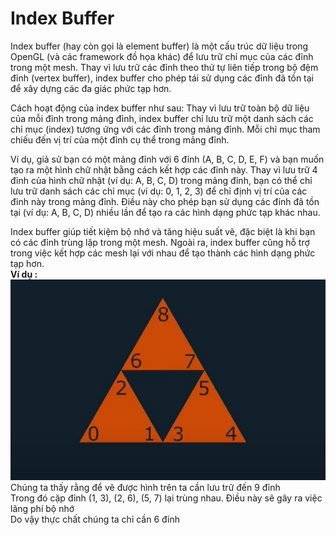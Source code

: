 # Index Buffer
Index buffer (hay còn gọi là element buffer) là một cấu trúc dữ liệu trong OpenGL (và các framework đồ họa khác) để lưu trữ chỉ mục của các đỉnh trong một mesh. Thay vì lưu trữ các đỉnh theo thứ tự liên tiếp trong bộ đệm đỉnh (vertex buffer), index buffer cho phép tái sử dụng các đỉnh đã tồn tại để xây dựng các đa giác phức tạp hơn.

Cách hoạt động của index buffer như sau: Thay vì lưu trữ toàn bộ dữ liệu của mỗi đỉnh trong mảng đỉnh, index buffer chỉ lưu trữ một danh sách các chỉ mục (index) tương ứng với các đỉnh trong mảng đỉnh. Mỗi chỉ mục tham chiếu đến vị trí của một đỉnh cụ thể trong mảng đỉnh.

Ví dụ, giả sử bạn có một mảng đỉnh với 6 đỉnh (A, B, C, D, E, F) và bạn muốn tạo ra một hình chữ nhật bằng cách kết hợp các đỉnh này. Thay vì lưu trữ 4 đỉnh của hình chữ nhật (ví dụ: A, B, C, D) trong mảng đỉnh, bạn có thể chỉ lưu trữ danh sách các chỉ mục (ví dụ: 0, 1, 2, 3) để chỉ định vị trí của các đỉnh này trong mảng đỉnh. Điều này cho phép bạn sử dụng các đỉnh đã tồn tại (ví dụ: A, B, C, D) nhiều lần để tạo ra các hình dạng phức tạp khác nhau.

Index buffer giúp tiết kiệm bộ nhớ và tăng hiệu suất vẽ, đặc biệt là khi bạn có các đỉnh trùng lặp trong một mesh. Ngoài ra, index buffer cũng hỗ trợ trong việc kết hợp các mesh lại với nhau để tạo thành các hình dạng phức tạp hơn.<br>
**Ví dụ :** <br>
![](https://github.com/MinhHung7/OpenGL-Note-/blob/main/Index_Buffer/Assets/Duplicate%20Vertices.png)
<br>Chúng ta thấy rằng để vẽ được hình trên ta cần lưu trữ đến 9 đỉnh
<br>Trong đó cặp đỉnh (1, 3), (2, 6), (5, 7) lại trùng nhau. Điều này sẽ gây ra việc lãng phí bộ nhớ
<br>Do vậy thực chất chúng ta chỉ cần 6 đỉnh
